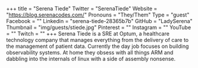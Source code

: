 +++
title = "Serena Tiede"
Twitter = "SerenaTiede"
Website = "https://blog.serenacodes.com/"
Pronouns = "They/Them"
Type = "guest"
Facebook = ""
Linkedin = "serena-tiede-28365b7b"
GitHub = "LadySerena"
Thumbnail = "img/guests/stiede.jpg"
Pinterest = ""
Instagram = ""
YouTube = ""
Twitch = ""
+++
Serena Tiede is a SRE at Optum, a healthcare technology company that manages everything from the delivery of care to the management of patient data. Currently the day job focuses on building observability systems. At home they obsess with all things ARM and dabbling into the internals of linux with a side of assembly nonsense. 
